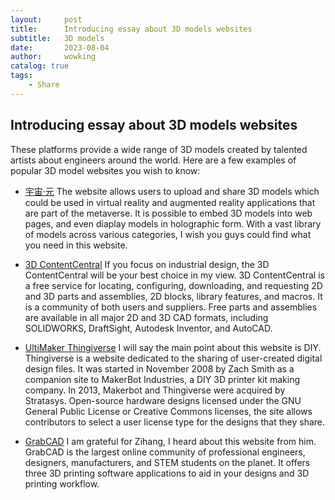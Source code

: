```yaml
---
layout:     post
title:      Introducing essay about 3D models websites
subtitle:   3D models
date:       2023-08-04
author:     wowking
catalog: true
tags:
    - Share
---
```


## Introducing essay about 3D models websites

These platforms provide a wide range of 3D models created by talented artists about engineers around the world. Here are a few examples of popular 3D model websites you wish to know: 

* [宇宙·元](https://www.yuzhouyuan.world/)
The website allows users to upload and share 3D models which could be used in virtual reality and augmented reality applications that are part of the metaverse. It is possible to embed 3D models into web pages, and even diaplay models in holographic form. With a vast library of models across various categories, I wish you guys could find what you need in this website. 

* [3D ContentCentral](https://www.3dcontentcentral.com/)
If you focus on industrial design, the 3D ContentCentral will be your best choice in my view. 3D ContentCentral is a free service for locating, configuring, downloading, and requesting 2D and 3D parts and assemblies, 2D blocks, library features, and macros. It is a community of both users and suppliers. Free parts and assemblies are available in all major 2D and 3D CAD formats, including SOLIDWORKS, DraftSight, Autodesk Inventor, and AutoCAD. 

* [UltiMaker Thingiverse](https://www.thingiverse.com/)
I will say the main point about this website is DIY. Thingiverse is a website dedicated to the sharing of user-created digital design files. It was started in November 2008 by Zach Smith as a companion site to MakerBot Industries, a DIY 3D printer kit making company. In 2013, Makerbot and Thingiverse were acquired by Stratasys. Open-source hardware designs licensed under the GNU General Public License or Creative Commons licenses, the site allows contributors to select a user license type for the designs that they share.

* [GrabCAD](https://grabcad.com/)
I am grateful for Zihang, I heard about this website from him. GrabCAD is the largest online community of professional engineers, designers, manufacturers, and STEM students on the planet. It offers three 3D printing software applications to aid in your designs and 3D printing workflow. 

